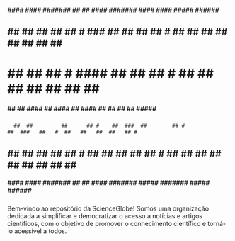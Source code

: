   #####     ####    ####    #######  ##   ##    ####   #######             ####   ####      #####   ######   #######
 ##   ##   ##  ##    ##      ##   #  ###  ##   ##  ##   ##   #            ##  ##   ##      ##   ##   ##  ##   ##   #
 #        ##         ##      ## #    #### ##  ##        ## #             ##        ##      ##   ##   ##  ##   ## #
  #####   ##         ##      ####    ## ####  ##        ####             ##        ##      ##   ##   #####    ####
      ##  ##         ##      ## #    ##  ###  ##        ## #             ##  ###   ##   #  ##   ##   ##  ##   ## #
 ##   ##   ##  ##    ##      ##   #  ##   ##   ##  ##   ##   #            ##  ##   ##  ##  ##   ##   ##  ##   ##   #
  #####     ####    ####    #######  ##   ##    ####   #######             #####  #######   #####   ######   #######



Bem-vindo ao repositório da ScienceGlobe! Somos uma organização dedicada a simplificar e democratizar o acesso a notícias e artigos científicos, com o objetivo de promover o conhecimento científico e torná-lo acessível a todos.
